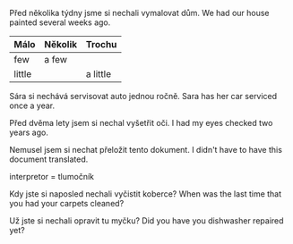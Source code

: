 Před několika týdny jsme si nechali vymalovat dům.
We had our house painted several weeks ago.


| Málo   | Několik | Trochu |
| ------ | ------- | ------ |
| few    | a few   |        |
| little |         | a little       |

Sára si nechává servisovat auto jednou ročně.
Sara has her car serviced once a year.

Před dvěma lety jsem si nechal vyšetřit oči.
I had my eyes checked two years ago.

Nemusel jsem si nechat přeložit tento dokument.
I didn't have to have this document translated.

interpretor = tlumočník

Kdy jste si naposled nechali vyčistit koberce?
When was the last time that you had your carpets cleaned?

Už jste si nechali opravit tu myčku?
Did you have you dishwasher repaired yet?